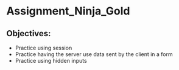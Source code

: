 # Assignment_Ninja_Gold
## Objectives:
- Practice using session
- Practice having the server use data sent by the client in a form
- Practice using hidden inputs
